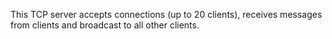 This TCP server accepts connections (up to 20 clients), receives messages from clients and broadcast to all other clients.

